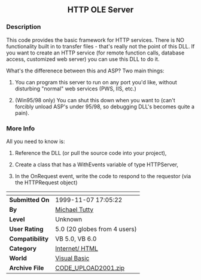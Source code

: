 ﻿<div align="center">

## HTTP OLE Server


</div>

### Description

This code provides the basic framework for HTTP services. There is NO functionality built in to transfer files - that's really not the point of this DLL. If you want to create an HTTP service (for remote function calls, database access, customized web server) you can use this DLL to do it.

What's the differenece between this and ASP? Two main things:

1. You can program this server to run on any port you'd like, without disturbing "normal" web services (PWS, IIS, etc.)

2. (Win95/98 only) You can shut this down when you want to (can't forcibly unload ASP's under 95/98, so debugging DLL's becomes quite a pain).
 
### More Info
 
All you need to know is:

1. Reference the DLL (or pull the source code into your project),

2. Create a class that has a WithEvents variable of type HTTPServer,

3. In the OnRequest event, write the code to respond to the requestor (via the HTTPRequest object)


<span>             |<span>
---                |---
**Submitted On**   |1999-11-07 17:05:22
**By**             |[Michael Tutty](https://github.com/Planet-Source-Code/PSCIndex/blob/master/ByAuthor/michael-tutty.md)
**Level**          |Unknown
**User Rating**    |5.0 (20 globes from 4 users)
**Compatibility**  |VB 5\.0, VB 6\.0
**Category**       |[Internet/ HTML](https://github.com/Planet-Source-Code/PSCIndex/blob/master/ByCategory/internet-html__1-34.md)
**World**          |[Visual Basic](https://github.com/Planet-Source-Code/PSCIndex/blob/master/ByWorld/visual-basic.md)
**Archive File**   |[CODE\_UPLOAD2001\.zip](https://github.com/Planet-Source-Code/michael-tutty-http-ole-server__1-4644/archive/master.zip)








